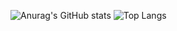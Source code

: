 ![Anurag's GitHub stats](https://github-readme-stats.vercel.app/api?username=igufu&show_icons=true&theme=codeSTACKr&bg_color=60,09131B,13232f)
![Top Langs](https://github-readme-stats.vercel.app/api/top-langs/?username=igufu&layout=compact&theme=codeSTACKr&bg_color=60,09131B,13232f)






          
          


